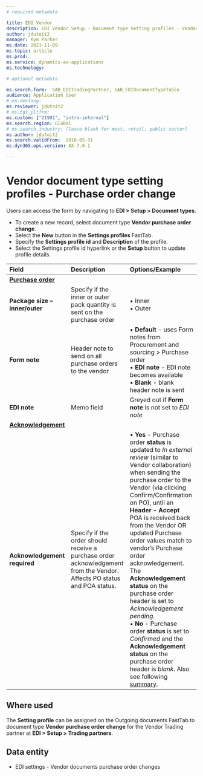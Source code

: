 ```yaml
---
# required metadata

title: EDI Vendor
description: EDI Vendor Setup - Document type Setting profiles - Vendor purchase order change
author: jdutoit2
manager: Kym Parker
ms.date: 2021-11-09
ms.topic: article
ms.prod: 
ms.service: dynamics-ax-applications
ms.technology: 

# optional metadata

ms.search.form:  SAB_EDITradingPartner, SAB_EDIDocumentTypeTable
audience: Application User
# ms.devlang:
ms.reviewer: jdutoit2
# ms.tgt_pltfrm:
ms.custom: ["21901", "intro-internal"]
ms.search.region: Global
# ms.search.industry: [leave blank for most, retail, public sector]
ms.author: jdutoit2
ms.search.validFrom:  2016-05-31
ms.dyn365.ops.version: AX 7.0.1

---
```


# Vendor document type setting profiles - Purchase order change

Users can access the form by navigating to **EDI > Setup > Document types**.

- To create a new record, select document type **Vendor purchase order change**.
- Select the **New** button in the **Settings profiles** FastTab.
- Specify the **Settings profile id** and **Description** of the profile.
- Select the Settings profile id hyperlink or the **Setup** button to update profile details.

**Field**           |	**Description**	                          | **Options/Example**
:-------            |:-------                                   |:----------
<ins>**Purchase order**</ins> |
**Package size – inner/outer**  |	Specify if the inner or outer pack quantity is sent on the purchase order	  | •	Inner <br> •	Outer
**Form note**       |	Header note to send on all purchase orders to the vendor	| •	**Default** - uses Form notes from Procurement and sourcing > Purchase order <br> •	**EDI note** - EDI note becomes available <br> •	**Blank** - blank header note is sent
**EDI note**        |	Memo field	                              | Greyed out if **Form note** is not set to _EDI note_
<ins>**Acknowledgement**</ins>	|
**Acknowledgement required**  |	Specify if the order should receive a purchase order acknowledgement from the Vendor. Affects PO status and POA status. | • **Yes** - Purchase order **status** is updated to _In external review_ (similar to Vendor collaboration) when sending the purchase order to the Vendor (via clicking Confirm/Confirmation on PO), until an **Header - Accept** POA is received back from the Vendor OR updated Purchase order values match to vendor’s Purchase order acknowledgement. The **Acknowledgement status** on the purchase order header is set to _Acknowledgement pending_. <br> • **No** - Purchase order **status** is set to _Confirmed_ and the **Acknowledgement status** on the purchase order header is _blank_. Also see following [summary](Vendor-purchase-order-acknowledgement.md#acknowledgement-and-purchase-order-confirmation-required).

## Where used
The **Setting profile** can be assigned on the Outgoing documents FastTab to document type **Vendor purchase order change** for the Vendor Trading partner at **EDI > Setup > Trading partners**.

## Data entity
- EDI settings - Vendor documents purchase order changes
